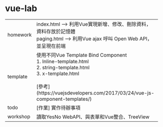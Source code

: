 # vue-lab

<table>
    <tr>
        <td>homework</td>
        <td>
            index.html --> 利用Vue實現新增、修改、刪除資料，資料存放於記憶體 <br />
            paging.html --> 利用Vue ajax 呼叫 Open Web API，並呈現在前端
        </td>
    </tr>
        <tr>
        <td>template</td>
        <td>
             使用不同Vue Template Bind Component <br />
             1. Inline-template.html <br />
             2. string-template.html <br />
             3. x-template.html  <br /><br />
             [參考] (https://vuejsdevelopers.com/2017/03/24/vue-js-component-templates/)
        </td>
    </tr>
    <tr>
        <td>todo</td>
        <td>[作業] 實作待辦事項</td>
    </tr>
    <tr>
        <td>workshop</td>
        <td>讀取YesNo WebAPI、與表單和Vue整合、TreeView</td>
    </tr>
</table>
